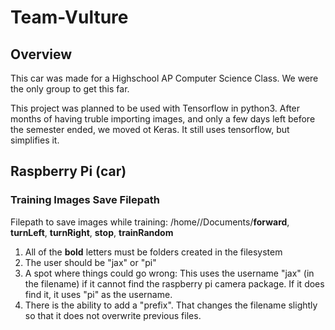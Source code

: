 # Team-Vulture

## Overview
This car was made for a Highschool AP Computer Science Class.
We were the only group to get this far. 

This project was planned to be used with Tensorflow in python3. After months of having truble importing images, and only a few days left before the semester ended, we moved ot Keras. It still uses tensorflow, but simplifies it.


## Raspberry Pi (car)

### Training Images Save Filepath

Filepath to save images while training: /home/<username>/Documents/**forward**, **turnLeft**, **turnRight**, **stop**, **trainRandom**
  
1. All of the **bold** letters must be folders created in the filesystem
2. The user should be "jax" or "pi"
3. A spot where things could go wrong: This uses the username "jax" (in the filename) if it cannot find the raspberry pi camera package. If it does find it, it uses "pi" as the username.
4. There is the ability to add a "prefix". That changes the filename slightly so that it does not overwrite previous files.

  
